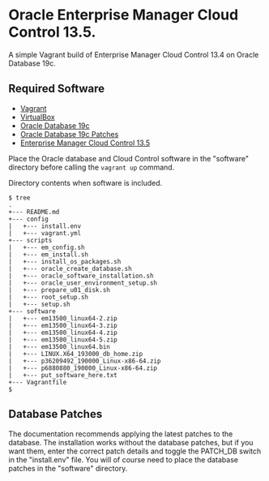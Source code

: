 # Oracle Enterprise Manager Cloud Control 13.5.

A simple Vagrant build of Enterprise Manager Cloud Control 13.4 on Oracle Database 19c.

## Required Software

* [Vagrant](https://www.vagrantup.com/downloads.html)
* [VirtualBox](https://www.virtualbox.org/wiki/Downloads)
* [Oracle Database 19c](https://www.oracle.com/database/technologies/oracle19c-linux-downloads.html)
* [Oracle Database 19c Patches](https://support.oracle.com)
* [Enterprise Manager Cloud Control 13.5](http://www.oracle.com/technetwork/oem/enterprise-manager/downloads/index.html)

Place the Oracle database and Cloud Control software in the "software" directory before calling the `vagrant up` command.

Directory contents when software is included.

```
$ tree
.
+--- README.md
+--- config
|   +--- install.env
|   +--- vagrant.yml
+--- scripts
|   +--- em_config.sh
|   +--- em_install.sh
|   +--- install_os_packages.sh
|   +--- oracle_create_database.sh
|   +--- oracle_software_installation.sh
|   +--- oracle_user_environment_setup.sh
|   +--- prepare_u01_disk.sh
|   +--- root_setup.sh
|   +--- setup.sh
+--- software
|   +--- em13500_linux64-2.zip
|   +--- em13500_linux64-3.zip
|   +--- em13500_linux64-4.zip
|   +--- em13500_linux64-5.zip
|   +--- em13500_linux64.bin
|   +--- LINUX.X64_193000_db_home.zip
|   +--- p36209492_190000_Linux-x86-64.zip
|   +--- p6880880_190000_Linux-x86-64.zip
|   +--- put_software_here.txt
+--- Vagrantfile
$
```

## Database Patches

The documentation recommends applying the latest patches to the database. The installation works without the database patches, but if you want them, enter the correct patch details and toggle the PATCH_DB switch in the "install.env" file. You will of course need to place the database patches in the "software" directory.